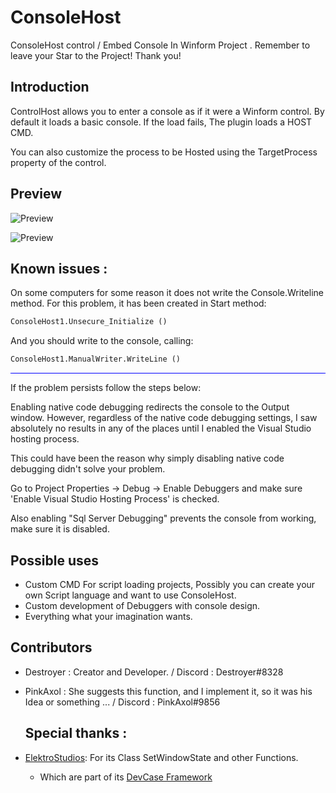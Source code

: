 # ConsoleHost
ConsoleHost control / Embed Console In Winform Project .
Remember to leave your Star to the Project! Thank you!

## Introduction
ControlHost allows you to enter a console as if it were a Winform control.
By default it loads a basic console. If the load fails, The plugin loads a HOST CMD.

You can also customize the process to be Hosted using the TargetProcess property of the control.

## Preview

![Preview](https://i.ibb.co/3STs3Ks/ss1.png)

![Preview](https://i.ibb.co/pJhbLk8/ss2.png)

## Known issues :

On some computers for some reason it does not write the Console.Writeline method. For this problem, it has been created in Start method:
```vb
ConsoleHost1.Unsecure_Initialize ()
```
And you should write to the console, calling:
```vb
ConsoleHost1.ManualWriter.WriteLine ()
```

<hr style="background-color:blue;"></hr>

If the problem persists follow the steps below:

Enabling native code debugging redirects the console to the Output window. However, regardless of the native code debugging settings, I saw absolutely no results in any of the places until I enabled the Visual Studio hosting process.

This could have been the reason why simply disabling native code debugging didn't solve your problem.

  Go to Project Properties -> Debug -> Enable Debuggers and make sure 'Enable Visual Studio Hosting Process' is checked.

Also enabling "Sql Server Debugging" prevents the console from working, make sure it is disabled.

## Possible uses

- Custom CMD For script loading projects, Possibly you can create your own Script language and want to use ConsoleHost.
- Custom development of Debuggers with console design.
- Everything what your imagination wants.

## Contributors
- Destroyer : Creator and Developer.  / Discord : Destroyer#8328 
- PinkAxol : She suggests this function, and I implement it, so it was his Idea or something ... / Discord : PinkAxol#9856

  ## Special thanks :
- [ElektroStudios](https://github.com/ElektroStudios): For its Class SetWindowState and other Functions.
   - Which are part of its [DevCase Framework](https://codecanyon.net/item/elektrokit-class-library-for-net/19260282)
